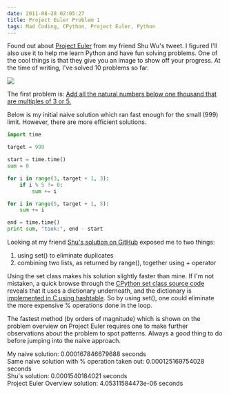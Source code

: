 ```yaml
---
date: 2011-08-28 02:05:27
title: Project Euler Problem 1
tags: Mad Coding, CPython, Project Euler, Python
---
```

Found out about [Project Euler](http://www.projecteuler.net) from my friend Shu
Wu's tweet. I figured I'll also use it to help me learn Python and have fun
solving problems. One of the cool things is that they give you an image to show
off your progress. At the time of writing, I've solved 10 problems so far.

![](//projecteuler.net/profile/dannysu.png)

The first problem is: [Add all the natural numbers below one thousand that are
multiples of 3 or 5.][1]

Below is my initial naive solution which ran fast enough for the small (999)
limit. However, there are more efficient solutions.

```python
import time

target = 999

start = time.time()
sum = 0

for i in range(3, target + 1, 3):
    if i % 5 != 0:
        sum += i

for i in range(5, target + 1, 5):
    sum += i

end = time.time()
print sum, "took:", end - start
```

Looking at my friend [Shu's solution on GitHub][2] exposed me to two things:
	
  1. using set() to eliminate duplicates
  1. combining two lists, as returned by range(), together using + operator

Using the set class makes his solution slightly faster than mine. If I'm not
mistaken, a quick browse through the [CPython set class source code][3] reveals
that it uses a dictionary underneath, and the dictionary is [implemented in C
using hashtable][4].  So by using set(), one could eliminate the more expensive
% operations done in the loop.

The fastest method (by orders of magnitude) which is shown on the problem
overview on Project Euler requires one to make further observations about the
problem to spot patterns. Always a good thing to do before jumping into the
naive approach.

My naive solution: 0.000167846679688 seconds  
Same naive solution with % operation taken out: 0.000125169754028 seconds  
Shu's solution: 0.0001540184021 seconds  
Project Euler Overview solution: 4.05311584473e-06 seconds

  [1]: http://projecteuler.net/index.php?section=problems&id=1
  [2]: https://github.com/shuwu83/ProjectEulerSolutions/blob/master/p1.py
  [3]: http://hg.python.org/cpython/file/0072a98566c7/Lib/sets.py
  [4]: http://hg.python.org/cpython/file/0072a98566c7/Objects/dictobject.c
